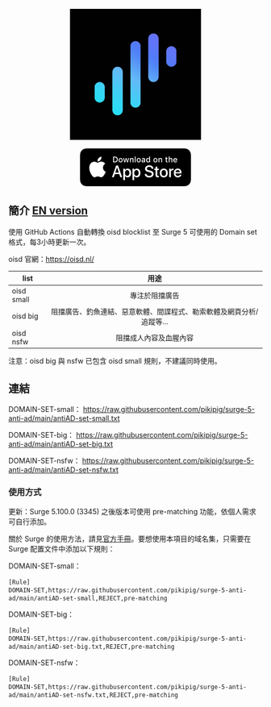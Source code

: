 <p align="center">
<img src="https://raw.githubusercontent.com/pikipig/surge-5-anti-ad/main/pic/surge.jpg" width="260"></img>
</p>
<div align="center">
  <a href="https://apps.apple.com/us/app/surge-5/id1442620678">
    <img src="https://raw.githubusercontent.com/pikipig/surge-5-anti-ad/refs/heads/main/pic/appstore.png" width="220" height="75" />
  </a>
</div>
<div>
  
## 簡介  <a href="https://github.com/pikipig/surge-5-anti-ad/blob/main/README_en.md"><strong>EN version</strong></a>
使用 GitHub Actions 自動轉換 oisd blocklist 至 Surge 5 可使用的 Domain set 格式，每3小時更新一次。

oisd 官網：https://oisd.nl/

| list 	| 用途 	|
| ------------------------------------|:------------------:	                    |
| oisd small 	| 專注於阻擋廣告 	                                                |
| oisd big 	  | 阻擋廣告、釣魚連結、惡意軟體、間諜程式、勒索軟體及網頁分析/追蹤等...|
| oisd nsfw 	| 阻擋成人內容及血腥內容 	| 

注意：oisd big 與 nsfw 已包含 oisd small 規則，不建議同時使用。

## 連結
DOMAIN-SET-small：
https://raw.githubusercontent.com/pikipig/surge-5-anti-ad/main/antiAD-set-small.txt

DOMAIN-SET-big：
https://raw.githubusercontent.com/pikipig/surge-5-anti-ad/main/antiAD-set-big.txt

DOMAIN-SET-nsfw：
https://raw.githubusercontent.com/pikipig/surge-5-anti-ad/main/antiAD-set-nsfw.txt

### 使用方式

更新：Surge 5.100.0 (3345) 之後版本可使用 pre-matching 功能，依個人需求可自行添加。

關於 Surge 的使用方法，請見[官方手冊](https://manual.nssurge.com/book/understanding-surge/cn/)。要想使用本項目的域名集，只需要在 Surge 配置文件中添加以下規則：

DOMAIN-SET-small：
```
[Rule]
DOMAIN-SET,https://raw.githubusercontent.com/pikipig/surge-5-anti-ad/main/antiAD-set-small,REJECT,pre-matching
```
DOMAIN-SET-big：
```
[Rule]
DOMAIN-SET,https://raw.githubusercontent.com/pikipig/surge-5-anti-ad/main/antiAD-set-big.txt,REJECT,pre-matching
```
DOMAIN-SET-nsfw：
```
[Rule]
DOMAIN-SET,https://raw.githubusercontent.com/pikipig/surge-5-anti-ad/main/antiAD-set-nsfw.txt,REJECT,pre-matching
```
</div>
